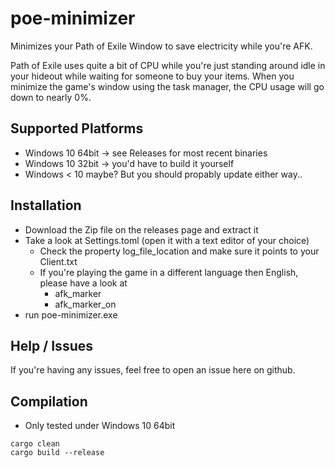 # poe-minimizer
Minimizes your Path of Exile Window to save electricity while you're AFK.

Path of Exile uses quite a bit of CPU while you're just standing around idle in your hideout while waiting for someone 
to buy your items. When you minimize the game's window using the task manager, the CPU usage will go down to nearly 0%.

## Supported Platforms

- Windows 10 64bit -> see Releases for most recent binaries
- Windows 10 32bit -> you'd have to build it yourself
- Windows < 10 maybe? But you should propably update either way..

## Installation

- Download the Zip file on the releases page and extract it
- Take a look at Settings.toml (open it with a text editor of your choice)
  - Check the property log_file_location and make sure it points to your Client.txt
  - If you're playing the game in a different language then English, please have a look at
    - afk_marker
    - afk_marker_on
- run poe-minimizer.exe 

## Help / Issues

If you're having any issues, feel free to open an issue here on github.

## Compilation

- Only tested under Windows 10 64bit
```
cargo clean 
cargo build --release
```

